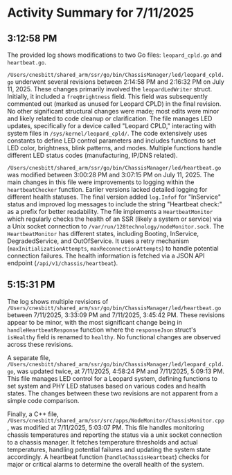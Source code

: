 # Activity Summary for 7/11/2025

## 3:12:58 PM
The provided log shows modifications to two Go files: `leopard_cpld.go` and `heartbeat.go`.

`/Users/cnesbitt/shared_arm/ssr/go/bin/ChassisManager/led/leopard_cpld.go` underwent several revisions between 2:14:58 PM and 2:16:32 PM on July 11, 2025.  These changes primarily involved the `leopardLedWriter` struct.  Initially, it included a `freqBrightness` field.  This field was subsequently commented out (marked as unused for Leopard CPLD) in the final revision. No other significant structural changes were made; most edits were minor and likely related to code cleanup or clarification. The file manages LED updates, specifically for a device called "Leopard CPLD," interacting with system files in `/sys/kernel/leopard_cpld/`.  The code extensively uses constants to define LED control parameters and includes functions to set LED color, brightness, blink patterns, and modes.  Multiple functions handle different LED status codes (manufacturing, IP/DNS related).

`/Users/cnesbitt/shared_arm/ssr/go/bin/ChassisManager/led/heartbeat.go` was modified between 3:00:28 PM and 3:07:15 PM on July 11, 2025. The main changes in this file were improvements to logging within the `heartbeatChecker` function. Earlier versions lacked detailed logging for different health statuses.  The final version added `log.Infof` for "InService" status and improved log messages to include the string "Heartbeat check:" as a prefix for better readability. The file implements a `HeartbeatMonitor` which regularly checks the health of an SSR (likely a system or service) via a Unix socket connection to `/var/run/128technology/nodeMonitor.sock`. The `HeartbeatMonitor` has different states, including Booting, InService, DegradedService, and OutOfService.  It uses a retry mechanism (`maxInitializationAttempts`, `maxReconnectionAttempts`) to handle potential connection failures.  The health information is fetched via a JSON API endpoint (`/api/v1/chassis/heartbeat`).


## 5:15:31 PM
The log shows multiple revisions of `/Users/cnesbitt/shared_arm/ssr/go/bin/ChassisManager/led/heartbeat.go` between 7/11/2025, 3:33:09 PM and 7/11/2025, 3:45:42 PM.  These revisions appear to be minor, with the most significant change being in `handleHeartbeatResponse` function where the `responseJson` struct's `isHealthy` field is renamed to `healthy`. No functional changes are observed across these revisions.

A separate file, `/Users/cnesbitt/shared_arm/ssr/go/bin/ChassisManager/led/leopard_cpld.go`, was updated twice, at 7/11/2025, 4:58:24 PM and 7/11/2025, 5:09:13 PM. This file manages LED control for a Leopard system, defining functions to set system and PHY LED statuses based on various codes and health states.  The changes between these two revisions are not apparent from a simple code comparison.

Finally, a C++ file, `/Users/cnesbitt/shared_arm/ssr/src/apps/NodeMonitor/ChassisMonitor.cpp`, was modified at 7/11/2025, 5:03:07 PM.  This file handles monitoring chassis temperatures and reporting the status via a unix socket connection to a chassis manager. It fetches temperature thresholds and actual temperatures, handling potential failures and updating the system state accordingly.  A heartbeat function (`handleChassisHeartbeat`) checks for major or critical alarms to determine the overall health of the system.
